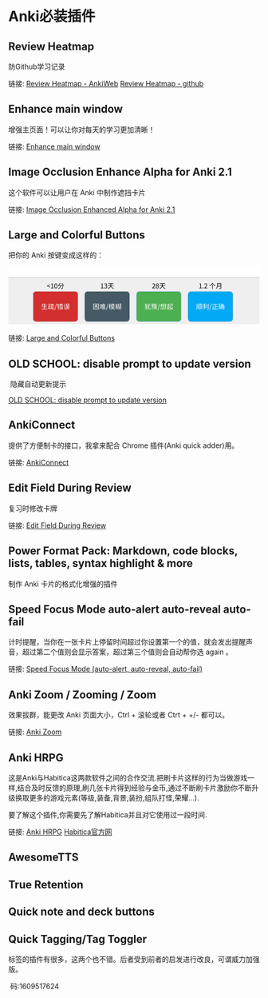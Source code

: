 # Anki必装插件

## Review Heatmap

防Github学习记录

链接: [Review Heatmap - AnkiWeb](https://ankiweb.net/shared/info/1771074083) [Review Heatmap - github](https://github.com/glutanimate/review-heatmap/releases)

## Enhance main window

增强主页面！可以让你对每天的学习更加清晰！

链接: [Enhance main window](https://ankiweb.net/shared/info/877182321)

## Image Occlusion Enhance Alpha for Anki 2.1

这个软件可以让用户在 Anki 中制作遮挡卡片

链接: [Image Occlusion Enhanced Alpha for Anki 2.1](https://ankiweb.net/shared/info/1374772155)

## Large and Colorful Buttons

把你的 Anki 按键变成这样的：

![](../../../images/2021-10-08-10-57-47.png)

链接: [Large and Colorful Buttons](https://ankiweb.net/shared/info/1829090218)

## OLD SCHOOL: disable prompt to update version

​	隐藏自动更新提示

[OLD SCHOOL: disable prompt to update version](https://ankiweb.net/shared/info/1609517624)

## AnkiConnect

提供了方便制卡的接口，我拿来配合 Chrome 插件(Anki quick adder)用。

链接: [AnkiConnect](https://ankiweb.net/shared/info/2055492159)

## Edit Field During Review

复习时修改卡牌

链接: [Edit Field During Review](https://ankiweb.net/shared/info/1020366288)

## Power Format Pack: Markdown, code blocks, lists, tables, syntax highlight & more

制作 Anki 卡片的格式化增强的插件



## Speed Focus Mode auto-alert auto-reveal auto-fail

计时提醒，当你在一张卡片上停留时间超过你设置第一个的值，就会发出提醒声音，超过第二个值则会显示答案，超过第三个值则会自动帮你选 again 。

链接: [Speed Focus Mode (auto-alert, auto-reveal, auto-fail)](https://ankiweb.net/shared/info/1046608507)



## Anki Zoom / Zooming / Zoom

效果拔群，能更改 Anki 页面大小，Ctrl + 滚轮或者 Ctrt + +/- 都可以。

链接: [Anki Zoom](https://ankiweb.net/shared/info/538879081)

## Anki HRPG

这是Anki与Habitica这两款软件之间的合作交流.把刷卡片这样的行为当做游戏一样,结合及时反馈的原理,刷几张卡片得到经验与金币,通过不断刷卡片激励你不断升级换取更多的游戏元素(等级,装备,背景,装扮,组队打怪,荣耀...).

要了解这个插件,你需要先了解Habitica并且对它使用过一段时间.

链接: [Anki HRPG](https://ankiweb.net/shared/info/954979168) [Habitica官方网](https://habitica.com/static/front)

## AwesomeTTS

## 

## True Retention

## Quick note and deck buttons

## Quick Tagging/Tag Toggler

​	标签的插件有很多，这两个也不错。后者受到前者的启发进行改良，可谓威力加强版。





​	码:1609517624




